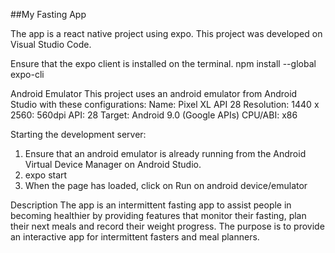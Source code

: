 ##My Fasting App

The app is a react native project using expo. This project was developed on Visual Studio Code.


Ensure that the expo client is installed on the terminal.
npm install --global expo-cli


Android Emulator
This project uses an android emulator from Android Studio with these configurations:
Name: Pixel XL API 28
Resolution: 1440 x 2560: 560dpi
API: 28
Target: Android 9.0 (Google APIs)
CPU/ABI: x86

Starting the development server:
1. Ensure that an android emulator is already running from the Android Virtual Device Manager on Android Studio.
1. expo start
2. When the page has loaded, click on Run on android device/emulator

Description
The app is an intermittent fasting app to assist people in becoming healthier by providing features that monitor their fasting, plan their next meals and record their weight progress. The purpose is to provide an interactive app for intermittent fasters and meal planners. 




